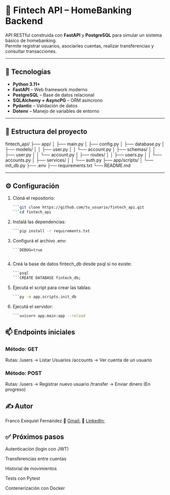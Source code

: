 # 🏦 Fintech API – HomeBanking Backend

API RESTful construida con **FastAPI** y **PostgreSQL** para simular un sistema básico de homebanking.  
Permite registrar usuarios, asociarles cuentas, realizar transferencias y consultar transacciones.

---

## 🚀 Tecnologías

- **Python 3.11+**
- **FastAPI** – Web framework moderno
- **PostgreSQL** – Base de datos relacional
- **SQLAlchemy + AsyncPG** – ORM asíncrono
- **Pydantic** – Validación de datos
- **Dotenv** – Manejo de variables de entorno

---

## 📁 Estructura del proyecto

fintech_api/
├── app/
│ ├── main.py
│ ├── config.py
│ ├── database.py
│ ├── models/
│ │ ├── user.py
│ │ └── account.py
│ ├── schemas/
│ │ ├── user.py
│ │ └── account.py
│ ├── routes/
│ │ ├── users.py
│ │ └── accounts.py
│ ├── services/
│ │ └── auth.py
├── app/scripts/
│ └── init_db.py
├── .env
├── requirements.txt
└── README.md

---

## ⚙️ Configuración

1. Cloná el repositorio:
   ```bash
   ```git clone https://github.com/tu_usuario/fintech_api.git
   ```cd fintech_api


2. Instalá las dependencias:

    ```bash
    ```pip install -r requirements.txt


3. Configurá el archivo .env:

    ``` 'DATABASE_URL=postgresql+asyncpg://postgres:tu_contraseña@localhost:5432/fintech_db'
    ```DEBUG=true


4. Creá la base de datos fintech_db desde psql si no existe:
    
    ```bash
    ```psql
    ```CREATE DATABASE fintech_db;

5. Ejecutá el script para crear las tablas:

    ```bash
    ```py -m app.scripts.init_db


6. Ejecutá el servidor:
    ```bash
    ```uvicorn app.main:app --reload


## 📫 Endpoints iniciales
### Método: GET
Rutas:
/users -> Listar Usuarios
/accounts -> Ver cuenta de un usuario

### Método: POST
Rutas:
/users -> Registrar nuevo usuario
/transfer -> Enviar dinero (En progreso)


## ✍️ Autor
Franco Exequiel Fernández
📧 [Gmail:](frexe007@gmail.com)
🔗 [LinkedIn:](https://www.linkedin.com/in/franco-exequiel)



## ✅ Próximos pasos
 Autenticación (login con JWT)

 Transferencias entre cuentas

 Historial de movimientos

 Tests con Pytest

 Contenerización con Docker